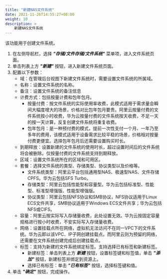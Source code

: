 ```yaml
---
title: "新建NAS文件系统"
date: 2021-11-26T14:55:27+08:00
weight: 10
description: >
    新建NAS文件系统
---
```


该功能用于创建文件系统。

1. 在左侧导航栏，选择 **_"存储/文件存储/文件系统"_** 菜单项，进入文件系统页面。
2. 单击列表上方 **_"新建"_** 按钮，进入新建文件系统页面。
2. 配置以下参数：
    - 域：在管理后台视图下新建文件系统时，需要设置文件系统的所属域。
    - 名称：设置文件系统的名称。
    - 备注：设置文件系统的备注信息
    - 计费方式：包括按量计费和包年包月。
        - 按量付费：按文件系统的实际使用率收费，此模式适用于需求量会瞬间大幅度增大的场景，价格对比包年包月要贵。阿里云按量付费的文件系统按小时收费，华为云按量付费的文件系统按天收费，不足一天的按一天计算，反复创建文件系统将重复收费。
        - 包年包月：是一种预付费的模式，提前一次性支付一个月、一年乃至多年的费用，该模式适用于设备需求比较平稳的场景，价格相对按量付费更便宜。选择包年包月后还需要设置购买时长。
    - 到期释放：设置新建的文件系统的使用时长，超过设置时间后的文件系统将会被删除。仅按量付费的文件系统支持到期释放。
    - 区域：设置文件系统所在的区域和可用区。
    - 套餐：选择文件系统的类型、存储类型、协议类型以及价格等。
        - 文件系统类型：阿里云平台包括通用型NAS、极速型NAS、文件存储CPFS。华为云包括SFS Turbo。
        - 存储类型：阿里云包括性能型和容量型。华为云包括标准型、性能型、标准型增强版、性能型增强版。
        - 协议类型：阿里云包括NFS协议和SMB协议，NFS协议适用于Linux ECS文件共享，SMB协议适用于Windows ECS文件共享；华为云包括NFS或CIFS。
    - 容量：阿里云按实际写入存储量收费，此处设置无效。华为云按固定容量规格进行按小时收费，不安实际写入存储量收费。
    - 网络：设置挂载点所在网络，虚拟机无法访问不在同一VPC下的文件系统。华为云即以该VPC、IP子网创建挂载点。而阿里云则为预留的网络，还需要在文件系统创建完成后创建挂载点。
    - 标签：支持为新建的文件系统绑定标签。支持选择已有标签和新建标签。
        - 新建标签：单击列表上方 **_新建_** 按钮，设置标签键和标签值，单击 **_"添加"_** 按钮，新建标签并绑定到资源上。
        - 选择已有标签：单击 **_"已有标签"_** 按钮，选择标签键和值。
3. 单击 **_"确定"_** 按钮，完成操作。


